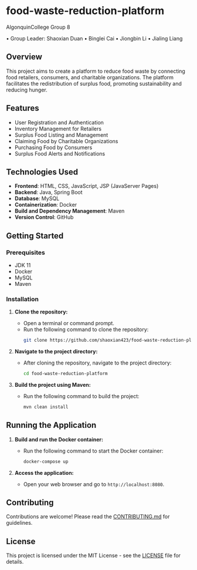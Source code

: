 # food-waste-reduction-platform
AlgonquinCollege Group 8

• Group Leader: Shaoxian Duan
• Binglei Cai
• Jiongbin Li
• Jialing Liang

## Overview
This project aims to create a platform to reduce food waste by connecting food retailers, consumers, and charitable organizations. The platform facilitates the redistribution of surplus food, promoting sustainability and reducing hunger.

## Features
- User Registration and Authentication
- Inventory Management for Retailers
- Surplus Food Listing and Management
- Claiming Food by Charitable Organizations
- Purchasing Food by Consumers
- Surplus Food Alerts and Notifications

## Technologies Used
- **Frontend**: HTML, CSS, JavaScript, JSP (JavaServer Pages)
- **Backend**: Java, Spring Boot
- **Database**: MySQL
- **Containerization**: Docker
- **Build and Dependency Management**: Maven
- **Version Control**: GitHub

## Getting Started
### Prerequisites
- JDK 11
- Docker
- MySQL
- Maven

### Installation
1. **Clone the repository:**
   - Open a terminal or command prompt.
   - Run the following command to clone the repository:
     ```sh
     git clone https://github.com/shaoxian423/food-waste-reduction-platform.git
     ```

2. **Navigate to the project directory:**
   - After cloning the repository, navigate to the project directory:
     ```sh
     cd food-waste-reduction-platform
     ```

3. **Build the project using Maven:**
   - Run the following command to build the project:
     ```sh
     mvn clean install
     ```

## Running the Application
1. **Build and run the Docker container:**
   - Run the following command to start the Docker container:
     ```sh
     docker-compose up
     ```

2. **Access the application:**
   - Open your web browser and go to `http://localhost:8080`.

## Contributing
Contributions are welcome! Please read the [CONTRIBUTING.md](CONTRIBUTING.md) for guidelines.

## License
This project is licensed under the MIT License - see the [LICENSE](LICENSE) file for details.
